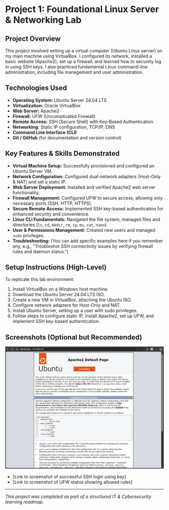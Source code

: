 
# Project 1: Foundational Linux Server & Networking Lab

## Project Overview
This project involved setting up a virtual computer (Ubuntu Linux server) on my main machine using VirtualBox. I configured its network, installed a basic website (Apache2), set up a firewall, and learned how to securely log in using SSH keys. I also practiced fundamental Linux command-line administration, including file management and user administration.

## Technologies Used
* **Operating System:** Ubuntu Server 24.04 LTS
* **Virtualization:** Oracle VirtualBox
* **Web Server:** Apache2
* **Firewall:** UFW (Uncomplicated Firewall)
* **Remote Access:** SSH (Secure Shell) with Key-Based Authentication
* **Networking:** Static IP configuration, TCP/IP, DNS
* **Command Line Interface (CLI)**
* **Git / GitHub** (for documentation and version control)

## Key Features & Skills Demonstrated
* **Virtual Machine Setup:** Successfully provisioned and configured an Ubuntu Server VM.
* **Network Configuration:** Configured dual-network adapters (Host-Only & NAT) and set a static IP.
* **Web Server Deployment:** Installed and verified Apache2 web server functionality.
* **Firewall Management:** Configured UFW to secure access, allowing only necessary ports (SSH, HTTP, HTTPS).
* **Secure Remote Access:** Implemented SSH key-based authentication for enhanced security and convenience.
* **Linux CLI Fundamentals:** Navigated the file system, managed files and directories (`ls`, `cd`, `mkdir`, `rm`, `cp`, `mv`, `cat`, `nano`).
* **User & Permissions Management:** Created new users and managed `sudo` privileges.
* **Troubleshooting:** (You can add specific examples here if you remember any, e.g., "Troubleshot SSH connectivity issues by verifying firewall rules and daemon status.")

## Setup Instructions (High-Level)
To replicate this lab environment:
1.  Install VirtualBox on a Windows host machine.
2.  Download the Ubuntu Server 24.04 LTS ISO.
3.  Create a new VM in VirtualBox, attaching the Ubuntu ISO.
4.  Configure network adapters for Host-Only and NAT.
5.  Install Ubuntu Server, setting up a user with sudo privileges.
6.  Follow steps to configure static IP, install Apache2, set up UFW, and implement SSH key-based authentication.

## Screenshots (Optional but Recommended)
![Apache "It works!" page](https://raw.githubusercontent.com/cdm-projects/Linux-Server-Fundamentals/main/images/apache_it_works.PNG)
* [Link to screenshot of successful SSH login using key]
* [Link to screenshot of UFW status showing allowed rules]

---
*This project was completed as part of a structured IT & Cybersecurity learning roadmap.*
